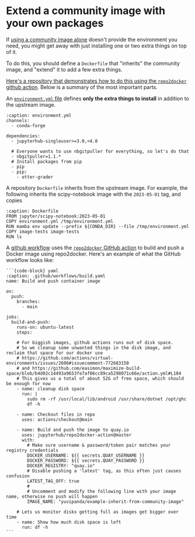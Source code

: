 # Extend a community image with your own packages

If [using a community image alone](./community-image.md) doesn't provide the environment you need, you might get away with just installing one or two extra things on top of it.

To do this, you should define a `Dockerfile` that "inherits" the community image, and "extend" it to add a few extra things.

[Here's a repository that demonstrates how to do this using the `repo2docker` github action](https://github.com/2i2c-org/example-inherit-from-community-image). Below is a summary of the most important parts.

An [`environment.yml` file](https://github.com/2i2c-org/example-inherit-from-community-image/blob/main/environment.yml) defines **only the extra things to install** in addition to the upstream image.

```{code-block}
:caption: environment.yml
channels:
  - conda-forge

dependencies:
  - jupyterhub-singleuser>=3.0,<4.0

  # Everyone wants to use nbgitpuller for everything, so let's do that
  - nbgitpuller=1.1.*
  # Install packages from pip
  - pip
  - pip:
    - otter-grader
```

A repository `Dockerfile` inherits from the upstream image. For example, the following inherits the scipy-notebook image with the `2023-05-01` tag, and copies

```{code-block} Dockerfile
:caption: Dockerfile
FROM jupyter/scipy-notebook:2023-05-01
COPY environment.yml /tmp/environment.yml
RUN mamba env update --prefix ${CONDA_DIR} --file /tmp/environment.yml
COPY image-tests image-tests
RUN ls
```

A [github workflow](https://github.com/2i2c-org/example-inherit-from-community-image/blob/main/.github/workflows/build.yaml) uses the [`repo2docker` GitHub action](#github-action) to build and push a Docker image using repo2docker. Here's an example of what the GitHub workflow looks like:

````{dropdown} Example GitHub workflow code
```{code-block} yaml
:caption: .github/workflows/build.yaml
name: Build and push container image

on:
  push:
    branches:
      - main

jobs:
  build-and-push:
    runs-on: ubuntu-latest
    steps:

    # For biggish images, github actions runs out of disk space.
    # So we cleanup some unwanted things in the disk image, and reclaim that space for our docker use
    # https://github.com/actions/virtual-environments/issues/2606#issuecomment-772683150
    # and https://github.com/easimon/maximize-build-space/blob/b4d02c14493a9653fe7af06cc89ca5298071c66e/action.yml#L104
    # This gives us a total of about 52G of free space, which should be enough for now
    - name: cleanup disk space
      run: |
        sudo rm -rf /usr/local/lib/android /usr/share/dotnet /opt/ghc
        df -h

    - name: Checkout files in repo
      uses: actions/checkout@main

    - name: Build and push the image to quay.io
      uses: jupyterhub/repo2docker-action@master
      with:
        # Make sure username & password/token pair matches your registry credentials
        DOCKER_USERNAME: ${{ secrets.QUAY_USERNAME }}
        DOCKER_PASSWORD: ${{ secrets.QUAY_PASSWORD }}
        DOCKER_REGISTRY: "quay.io"
        # Disable pushing a 'latest' tag, as this often just causes confusion
        LATEST_TAG_OFF: true
        #
        # Uncomment and modify the following line with your image name, otherwise no push will happen
        IMAGE_NAME: "yuvipanda/example-inherit-from-community-image"

    # Lets us monitor disks getting full as images get bigger over time
    - name: Show how much disk space is left
      run: df -h
```
````